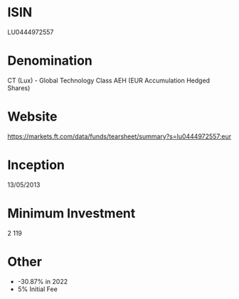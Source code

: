 # ISIN
LU0444972557

# Denomination
CT (Lux) - Global Technology Class AEH (EUR Accumulation Hedged Shares)

# Website
https://markets.ft.com/data/funds/tearsheet/summary?s=lu0444972557:eur

# Inception
13/05/2013

# Minimum Investment
2 119

# Other
* -30.87% in 2022
* 5% Initial Fee